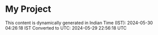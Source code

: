 # My Project

This content is dynamically generated in Indian Time (IST): 2024-05-30 04:26:18 IST
Converted to UTC: 2024-05-29 22:56:18 UTC
